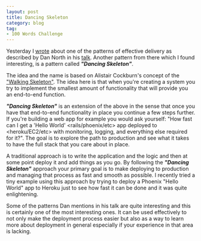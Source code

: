 ```yaml
---
layout: post
title: Dancing Skeleton
category: blog
tag:
- 100 Words Challenge
---
```

Yesterday I [wrote](http://makisotman.com/100_words_challenge/100/2015/12/03/89.html) about one of the patterns of effective delivery as described by Dan North in his [talk](https://vimeo.com/43659070). Another pattern from there which I found interesting, is a pattern called ___"Dancing Skeleton"___.

The idea and the name is based on Alistair Cockburn's concept of the ["Walking Skeleton"](http://alistair.cockburn.us/Walking+skeleton). The idea here is that when you're creating a system you try to implement the smallest amount of functionality that will provide you an end-to-end function.

___"Dancing Skeleton"___ is an extension of the above in the sense that once you have that end-to-end functionality in place you continue a few steps further. If you're building a web app for example you would ask yourself: "How fast can I get a 'Hello World' <rails/phoenix/etc> app deployed to <heroku/EC2/etc> with monitoring, logging, and everything else required for it?". The goal is to explore the path to production and see what it takes to have the full stack that you care about in place.

A traditional approach is to write the application and the logic and then at some point deploy it and add things as you go. By following the ___"Dancing Skeleton"___ approach your primary goal is to make deploying to production and managing that process as fast and smooth as possible. I recently tried a tiny example using this approach by trying to deploy a Phoenix "Hello World" app to Heroku just to see how fast it can be done and it was quite enlightening.

Some of the patterns Dan mentions in his talk are quite interesting and this is certainly one of the most interesting ones. It can be used effectively to not only make the deployment process easier but also as a way to learn more about deployment in general especially if your experience in that area is lacking.
